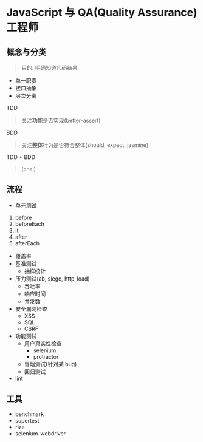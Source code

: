 # JavaScript 与 QA(Quality Assurance)工程师

## 概念与分类

> 目的: 明确知道代码结果

- 单一职责
- 接口抽象
- 层次分离

TDD

> 关注**功能**是否实现(better-assert)

BDD

> 关注**整体**行为是否符合整体(should, expect, jasmine)

TDD + BDD

> (chai)

## 流程

- 单元测试

1. before
2. beforeEach
3. it
4. after
5. afterEach

- 覆盖率
- 基准测试
  - 抽样统计
- 压力测试(ab, siege, http_load)
  - 吞吐率
  - 响应时间
  - 并发数
- 安全漏洞检查
  - XSS
  - SQL
  - CSRF
- 功能测试
  - 用户真实性检查
    - selenium
    - protractor
  - 冒烟测试(针对某 bug)
  - 回归测试
- lint

## 工具

- benchmark
- supertest
- rize
- selenium-webdriver